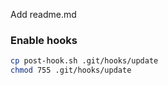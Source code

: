 Add readme.md


### Enable hooks

```bash
cp post-hook.sh .git/hooks/update
chmod 755 .git/hooks/update
```
